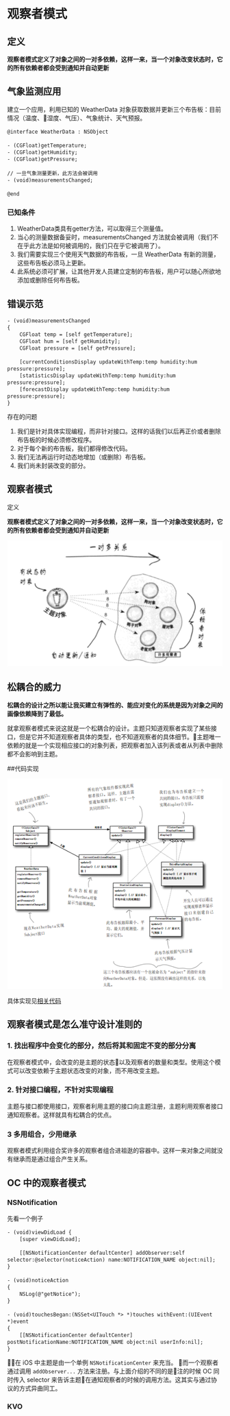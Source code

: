 # 观察者模式

## 定义

**观察者模式定义了对象之间的一对多依赖，这样一来，当一个对象改变状态时，它的所有依赖者都会受到通知并自动更新**

## 气象监测应用
建立一个应用，利用已知的 WeatherData 对象获取数据并更新三个布告板：目前情况（温度、湿度、气压）、气象统计、天气预报。

```
@interface WeatherData : NSObject

- (CGFloat)getTemperature;
- (CGFloat)getHumidity;
- (CGFloat)getPressure;

// 一旦气象测量更新，此方法会被调用
- (void)measurementsChanged;

@end
```
### 已知条件
1. WeatherData类具有getter方法，可以取得三个测量值。
2. 当心的测量数据备妥时，measurementsChanged 方法就会被调用（我们不在乎此方法是如何被调用的，我们只在乎它被调用了）。
3. 我们需要实现三个使用天气数据的布告板，一旦 WeatherData 有新的测量，这些布告板必须马上更新。
4. 此系统必须可扩展，让其他开发人员建立定制的布告板，用户可以随心所欲地添加或删除任何布告板。

## 错误示范

```
- (void)measurementsChanged
{
    CGFloat temp = [self getTemperature];
    CGFloat hum = [self getHumidity];
    CGFloat pressure = [self getPressure];
    
    [currentConditionsDisplay updateWithTemp:temp humidity:hum pressure:pressure];
    [statisticsDisplay updateWithTemp:temp humidity:hum pressure:pressure];
    [forecastDisplay updateWithTemp:temp humidity:hum pressure:pressure];
}
```
存在的问题
1. 我们是针对具体实现编程，而非针对接口。这样的话我们以后再正价或者删除布告板的时候必须修改程序。
2. 对于每个新的布告板，我们都得修改代码。
3. 我们无法再运行时动态地增加（或删除）布告板。
4. 我们尚未封装改变的部分。

## 观察者模式
定义

**观察者模式定义了对象之间的一对多依赖，这样一来，当一个对象改变状态时，它的所有依赖者都会受到通知并自动更新**

![](./images/02-obsver-pattern-1.png)

## 松耦合的威力

**松耦合的设计之所以能让我买建立有弹性的、能应对变化的系统是因为对象之间的画像依赖降到了最低。**

就拿观察者模式来说这就是一个松耦合的设计。主题只知道观察者实现了某些接口，但是它并不知道观察者具体的类型，也不知道观察者的具体细节。主题唯一依赖的就是一个实现相应接口的对象列表，把观察者加入该列表或者从列表中删除都不会影响到主题。

##代码实现

![](./images/02-obsever-pattern-2.png)

具体实现见[相关代码](./code/02-obsever-pattern/01-Weather)

## 观察者模式是怎么准守设计准则的

### 1. 找出程序中会变化的部分，然后将其和固定不变的部分分离
在观察者模式中，会改变的是主题的状态以及观察者的数量和类型。使用这个模式可以改变依赖于主题状态改变的对象，而不用改变主题。

### 2. 针对接口编程，不针对实现编程
主题与接口都使用接口，观察者利用主题的接口向主题注册，主题利用观察者接口通知观察者。这样就具有松耦合的优点。

### 3 多用组合，少用继承
观察者模式利用组合奖许多的观察者组合进祖逖的容器中。这样一来对象之间就没有继承而是通过组合产生关系。

## OC 中的观察者模式

### NSNotification

先看一个例子
```
- (void)viewDidLoad {
    [super viewDidLoad];
    
    [[NSNotificationCenter defaultCenter] addObserver:self selector:@selector(noticeAction) name:NOTIFICATION_NAME object:nil];
}

- (void)noticeAction
{
    NSLog(@"getNotice");
}

- (void)touchesBegan:(NSSet<UITouch *> *)touches withEvent:(UIEvent *)event
{
    [[NSNotificationCenter defaultCenter] postNotificationName:NOTIFICATION_NAME object:nil userInfo:nil];
}
```

在 iOS 中主题是由一个单例 `NSNotificationCenter` 来充当。 而一个观察者通过调用 `addObserver...` 方法来注册。与上面介绍的不同的是注的时候 OC 同时传入 selector 来告诉主题在通知观察者的时候的调用方法。这其实与通过协议的方式异曲同工。

### KVO

